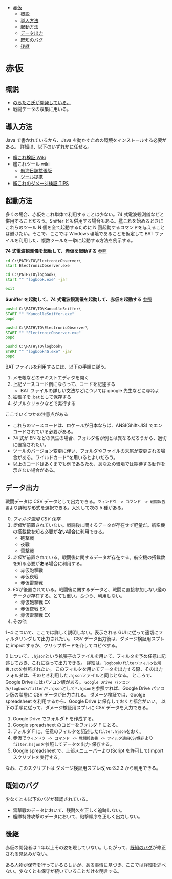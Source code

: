 - [赤仮](#赤仮)
  - [概説](#概説)
  - [導入方法](#導入方法)
  - [起動方法](#起動方法)
  - [データ出力](#データ出力)
  - [既知のバグ](#既知のバグ)
  - [後継](#後継)

# 赤仮

## 概説

- [のらたこ氏が開発している。](https://github.com/noratako5/logbook)
- 戦闘データの収集に用いる。

## 導入方法

Java で書かれているから、Java を動かすための環境をインストールする必要がある。
詳細は、以下のいずれかに任せる。

- [艦これ検証 Wiki](https://kancolle.fandom.com/ja/wiki/データ収集ツール導入手順)
- 艦これツール wiki
  - [航海日誌拡張版](https://wikiwiki.jp/kancolletool/航海日誌拡張版)
  - [ツール提携](https://wikiwiki.jp/kancolletool/interop)
- [艦これのダメージ検証 TIPS](https://twitter.com/CC_jabberwock/status/1460957949413986304)

## 起動方法

多くの場合、赤仮をこれ単体で利用することは少ない。74 式電波観測儀などと併用することだろう。Sniffer とも併用する場合もある。艦これを始めるときにこれらのツール N 個を全て起動するために N 回起動するコマンドを与えることは避けたい。そこで、ここでは Windows 環境であることを仮定して BAT ファイルを利用した、複数ツールを一挙に起動する方法を例示する。

**74 式電波観測儀を起動して、赤仮を起動する** [参照](https://twitter.com/hedgehog_hasira/status/1592221402467532800)

```bat
cd C:\PATH\TO\ElectronicObserver\
start ElectronicObserver.exe

cd C:\PATH\TO\logbook\
start "" "logbook.exe" -jar

exit
```

**Suniffer を起動して、74 式電波観測儀を起動して、赤仮を起動する** [参照](https://twitter.com/Camellia_bb/status/1593672911042535424)

```bat
pushd C:\PATH\TO\KancolleSniffer\
START "" "KancolleSniffer.exe"
popd

pushd C:\PATH\TO\ElectronicObserver\
START "" "ElectronicObserver.exe"
popd

pushd C:\PATH\TO\logbook\
START "" "logbook4G.exe" -jar
popd
```

BAT ファイルを利用するには、以下の手順に従う。

1. メモ帳などのテキストエディタを開く
2. 上記ソースコード例にならって、コードを記述する
   - BAT ファイルの詳しい文法などについては google 先生などに尋ねよ
3. 拡張子を`.bat`として保存する
4. ダブルクリックなどで実行する

ここでいくつかの注意点がある

- これらのソースコードは、ロケールが日本ならば、ANSI(Shift-JIS) でエンコードされている必要がある。
- 74 式が EN などの派生の場合、フォルダ名が例とは異なるだろうから、適切に置換されたい。
- ツールのバージョン変更に伴い、フォルダやファイルの末尾が変更される場合がある。ワイルドカード\*を用いるとよいだろう。
- 以上のコードはあくまでも例であるため、あなたの環境では期待する動作を示さない場合がある。

## データ出力

戦闘データは CSV データとして出力できる。`ウィンドウ -> コマンド -> 戦闘報告書`より詳細な形式を選択できる。大別して次の 5 種がある。

0. _フィルタ適用 CSV 保存_
1. *赤仮*が前置されていない。戦闘後に関するデータが存在せず軽量だ。航空機の搭載数を知る必要が**ない**場合に利用できる。
   - 砲撃戦
   - 夜戦
   - 雷撃戦
2. *赤仮*が前置されている。戦闘後に関するデータが存在する。航空機の搭載数を知る必要が**ある**場合に利用する。
   - 赤仮砲撃戦
   - 赤仮夜戦
   - 赤仮雷撃戦
3. *EX*が後置されている。戦闘後に関するデータと、戦闘に直接参加しない艦のデータが存在する。とても重い。ふつう、利用しない。
   - 赤仮砲撃戦 EX
   - 赤仮夜戦 EX
   - 赤仮雷撃戦 EX
4. その他

1~4 について、ここでは詳しく説明しない。表示される GUI に従って適切にフィルタリングして出力されたい。
CSV データ出力後は、ダメージ検証用スプレに improt するか、クリップボードを介してコピペする。

0 について、`.hjson`という拡張子のファイルを用いて、フィルタを予め任意に記述しておき、これに従って出力できる。
詳細は、`logbook/filter/フィルタ説明書.txt`を参照されたい。
このフィルタを用いてデータを出力する際、その出力フォルダは、そのとき利用した`.hjson`ファイルと同じとなる。
ところで、Google Drive にはパソコン版がある。
`Google Drive パソコン版/logbook/filter/*.hjson`として`*.hjson`を参照すれば、Google Drive パソコン版の階層に CSV データが出力される。
ダメージ検証では、Goolge spreadsheet を利用するから、Google Drive に保存しておくと都合がいい。
以下の手順に従って、ダメージ検証用スプレに CSV データを入力できる。

1. Google Drive でフォルダ F を作成する。
2. Google spreadsheet のコピーをフォルダ F にとる。
3. フォルダ F に、任意のフィルタを記述した`filter.hjson`をおく。
4. 赤仮で`ウィンドウ -> コマンド -> 戦闘報告書 -> フィルタ適用CSV保存`より`filter.hsjon`を参照してデータを出力･保存する。
5. Google spreadsheet で、上部メニューバーより(Script を許可して)import スクリプトを実行する。

なお、このスクリプトは ダメージ検証用スプレ改 ver3.2.3 から利用できる。

## 既知のバグ

少なくとも以下のバグが確認されている。

- 雷撃戦のデータにおいて、残耐久を正しく追跡しない。
- 艦隊特殊攻撃のデータにおいて、砲撃順序を正しく出力しない。

## 後継

赤仮の開発者は 1 年以上その姿を現していない。したがって、[既知のバグ](#既知のバグ)が修正される見込みがない。

ある人物が保守を行っているらしいが、ある事情に基づき、ここでは詳細を述べない。少なくとも保守が続いていることだけを明言する。
